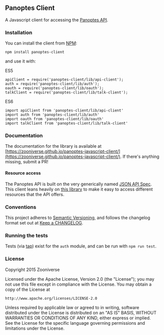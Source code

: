 ## Panoptes Client

A Javascript client for accessing the [Panoptes API](https://github.com/zooniverse/Panoptes).

### Installation

You can install the client from [NPM](https://www.npmjs.com/package/panoptes-client):

```npm install panoptes-client```

and use it with:

ES5

```
apiClient = require('panoptes-client/lib/api-client');
auth = require('panoptes-client/lib/auth');
oauth = require('panoptes-client/lib/oauth');
talkClient = require('panoptes-client/lib/talk-client');
```

ES6

```
import apiClient from 'panoptes-client/lib/api-client'
import auth from 'panoptes-client/lib/auth'
import oauth from 'panoptes-client/lib/oauth'
import talkClient from 'panoptes-client/lib/talk-client'
```

### Documentation

The documentation for the library is available at [https://zooniverse.github.io/panoptes-javascript-client/](https://zooniverse.github.io/panoptes-javascript-client/). If there's anything missing, submit a PR!

#### Resource access

The Panoptes API is built on the very generically named [JSON API Spec](http://jsonapi.org/). This client leans heavily on [this library](https://github.com/zooniverse/json-api-client) to make it easy to access different resources that the API offers.

### Conventions

This project adheres to [Semantic Versioning](http://semver.org/), and follows the changelog format set out at [Keep a CHANGELOG](http://keepachangelog.com/).

### Running the tests

Tests (via [tap](https://github.com/tapjs/node-tap)) exist for the `auth` module, and can be run with `npm run test`.

### License

Copyright 2015 Zooniverse

Licensed under the Apache License, Version 2.0 (the "License");
you may not use this file except in compliance with the License.
You may obtain a copy of the License at

    http://www.apache.org/licenses/LICENSE-2.0

Unless required by applicable law or agreed to in writing, software
distributed under the License is distributed on an "AS IS" BASIS,
WITHOUT WARRANTIES OR CONDITIONS OF ANY KIND, either express or implied.
See the License for the specific language governing permissions and
limitations under the License.
